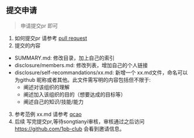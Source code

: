 
## 提交申请   
> 申请提交pr 即可

1. 如何提交pr
请参考 [pull request](https://www.cnblogs.com/zhangjianbin/p/7774073.html)
2. 提交的内容
 * SUMMARY.md: 修改目录，加上自己的索引
 * disclosure/members.md: 修改列表，增加自己的个人链接
 * disclosure/self-recommandations/xx.md: 新增一个 xx.md文件，命名可以为github 昵称或者其他。此文件需写明的内容包括但不限于:
    * 阐述对该组织的理解
    * 阐述加入该组织的目的（想要达成的目标等）
    * 阐述自己的知识/技能/能力
3. 参考范例
  xx.md 请参考 [qcao](https://github.com/1pb-club/wiki/blob/master/disclosure/self-recommandations/qcrao.md)
4. 后续
  写完提交pr,等待songtianyi审核，审核通过之后访问 https://github.com/1pb-club 会看到邀请信息。
